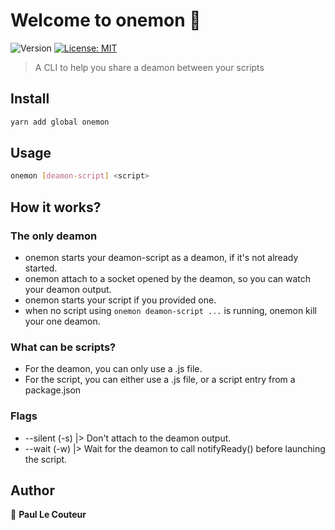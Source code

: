 # Welcome to onemon 👋
![Version](https://img.shields.io/badge/version-1.2.1-red.svg?cacheSeconds=2592000)
[![License: MIT](https://img.shields.io/badge/License-MIT-yellow.svg)](#)

> A CLI to help you share a deamon between your scripts

## Install

```sh
yarn add global onemon
```

## Usage

```sh
onemon [deamon-script] <script>
```
## How it works?

### The only deamon

- onemon starts your deamon-script as a deamon, if it's not already started.
- onemon attach to a socket opened by the deamon, so you can watch your deamon output.
- onemon starts your script if you provided one.
- when no script using `onemon deamon-script ...` is running, onemon kill your one deamon.

### What can be scripts?

- For the deamon, you can only use a .js file.
- For the script, you can either use a .js file, or a script entry from a package.json

### Flags

- --silent (-s) |> Don't attach to the deamon output.
- --wait (-w) |> Wait for the deamon to call notifyReady() before launching the script.

## Author

👤 **Paul Le Couteur**

